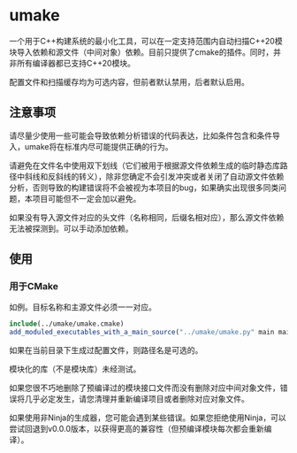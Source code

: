 # umake

一个用于C++构建系统的最小化工具，可以在一定支持范围内自动扫描C++20模块导入依赖和源文件（中间对象）依赖。目前只提供了cmake的插件。同时，并非所有编译器都已支持C++20模块。

配置文件和扫描缓存均为可选内容，但前者默认禁用，后者默认启用。

## 注意事项

请尽量少使用一些可能会导致依赖分析错误的代码表达，比如条件包含和条件导入，umake将在标准内尽可能提供正确的行为。

请避免在文件名中使用双下划线（它们被用于根据源文件依赖生成的临时静态库路径中斜线和反斜线的转义），除非您确定不会引发冲突或者关闭了自动源文件依赖分析，否则导致的构建错误将不会被视为本项目的bug，如果确实出现很多同类问题，本项目可能但不一定会加以避免。

如果没有导入源文件对应的头文件（名称相同，后缀名相对应），那么源文件依赖无法被探测到。可以手动添加依赖。

## 使用

### 用于CMake

如例。目标名称和主源文件必须一一对应。

~~~CMake
include(../umake/umake.cmake)
add_moduled_executables_with_a_main_source("../umake/umake.py" main main.cpp tests tests.cpp)
~~~

如果在当前目录下生成过配置文件，则路径名是可选的。

模块化的库（不是模块库）未经测试。

如果您很不巧地删除了预编译过的模块接口文件而没有删除对应中间对象文件，错误将几乎必定发生，请您清理并重新编译项目或者删除对应对象文件。

如果使用非Ninja的生成器，您可能会遇到某些错误。如果您拒绝使用Ninja，可以尝试回退到v0.0.0版本，以获得更高的兼容性（但预编译模块每次都会重新编译）。
